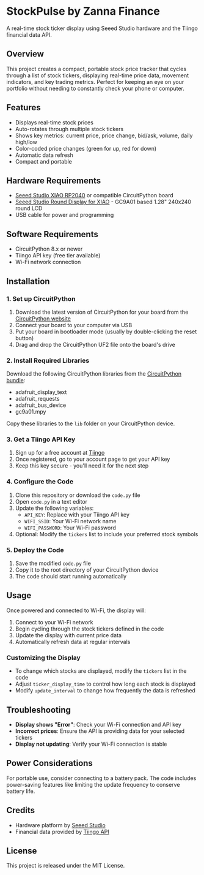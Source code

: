# StockPulse by Zanna Finance

A real-time stock ticker display using Seeed Studio hardware and the Tiingo financial data API.

## Overview

This project creates a compact, portable stock price tracker that cycles through a list of stock tickers, displaying real-time price data, movement indicators, and key trading metrics. Perfect for keeping an eye on your portfolio without needing to constantly check your phone or computer.

## Features

- Displays real-time stock prices
- Auto-rotates through multiple stock tickers
- Shows key metrics: current price, price change, bid/ask, volume, daily high/low
- Color-coded price changes (green for up, red for down)
- Automatic data refresh
- Compact and portable

## Hardware Requirements

- [Seeed Studio XIAO RP2040](https://www.seeedstudio.com/XIAO-RP2040-v1-0-p-5026.html) or compatible CircuitPython board
- [Seeed Studio Round Display for XIAO](https://www.seeedstudio.com/Seeed-Studio-Round-Display-for-XIAO-p-5593.html) - GC9A01 based 1.28" 240x240 round LCD
- USB cable for power and programming

## Software Requirements

- CircuitPython 8.x or newer
- Tiingo API key (free tier available)
- Wi-Fi network connection

## Installation

### 1. Set up CircuitPython

1. Download the latest version of CircuitPython for your board from the [CircuitPython website](https://circuitpython.org/downloads)
2. Connect your board to your computer via USB
3. Put your board in bootloader mode (usually by double-clicking the reset button)
4. Drag and drop the CircuitPython UF2 file onto the board's drive

### 2. Install Required Libraries

Download the following CircuitPython libraries from the [CircuitPython bundle](https://circuitpython.org/libraries):

- adafruit_display_text
- adafruit_requests
- adafruit_bus_device
- gc9a01.mpy

Copy these libraries to the `lib` folder on your CircuitPython device.

### 3. Get a Tiingo API Key

1. Sign up for a free account at [Tiingo](https://www.tiingo.com/account/api/token)
2. Once registered, go to your account page to get your API key
3. Keep this key secure - you'll need it for the next step

### 4. Configure the Code

1. Clone this repository or download the `code.py` file
2. Open `code.py` in a text editor
3. Update the following variables:
   - `API_KEY`: Replace with your Tiingo API key
   - `WIFI_SSID`: Your Wi-Fi network name
   - `WIFI_PASSWORD`: Your Wi-Fi password
4. Optional: Modify the `tickers` list to include your preferred stock symbols

### 5. Deploy the Code

1. Save the modified `code.py` file
2. Copy it to the root directory of your CircuitPython device
3. The code should start running automatically

## Usage

Once powered and connected to Wi-Fi, the display will:

1. Connect to your Wi-Fi network
2. Begin cycling through the stock tickers defined in the code
3. Update the display with current price data
4. Automatically refresh data at regular intervals

### Customizing the Display

- To change which stocks are displayed, modify the `tickers` list in the code
- Adjust `ticker_display_time` to control how long each stock is displayed
- Modify `update_interval` to change how frequently the data is refreshed

## Troubleshooting

- **Display shows "Error"**: Check your Wi-Fi connection and API key
- **Incorrect prices**: Ensure the API is providing data for your selected tickers
- **Display not updating**: Verify your Wi-Fi connection is stable

## Power Considerations

For portable use, consider connecting to a battery pack. The code includes power-saving features like limiting the update frequency to conserve battery life.

## Credits

- Hardware platform by [Seeed Studio](https://www.seeedstudio.com)
- Financial data provided by [Tiingo API](https://www.tiingo.com)

## License

This project is released under the MIT License.
